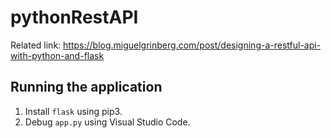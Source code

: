 # pythonRestAPI

Related link: https://blog.miguelgrinberg.com/post/designing-a-restful-api-with-python-and-flask

## Running the application

1. Install ``flask`` using pip3.
2. Debug ``app.py`` using Visual Studio Code.